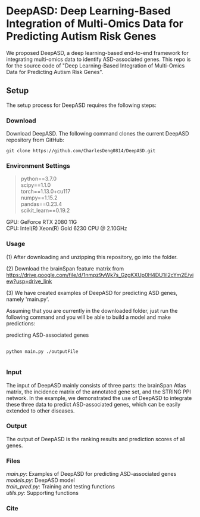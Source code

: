 # DeepASD: Deep Learning-Based Integration of Multi-Omics Data for Predicting Autism Risk Genes
We proposed DeepASD, a deep learning-based end-to-end framework for integrating multi-omics data to identify ASD-associated genes.
This repo is for the source code of "Deep Learning-Based Integration of Multi-Omics Data for Predicting Autism Risk Genes".

Setup
------------------------
The setup process for DeepASD requires the following steps:
### Download
Download DeepASD. The following command clones the current DeepASD repository from GitHub:

    git clone https://github.com/CharlesDeng0814/DeepASD.git
    
### Environment Settings
> python==3.7.0 \
> scipy==1.1.0 \
> torch==1.13.0+cu117 \
> numpy==1.15.2 \
> pandas==0.23.4 \
> scikit_learn==0.19.2

GPU: GeForce RTX 2080 11G \
CPU: Intel(R) Xeon(R) Gold 6230 CPU @ 2.10GHz

### Usage
(1) After downloading and unzipping this repository, go into the folder. 

(2) Download the brainSpan feature matrix from https://drive.google.com/file/d/1nmpz9yWk7s_GzgKXUp0H4DU1il2cYm2E/view?usp=drive_link

(3) We have created examples of DeepASD for predicting ASD genes, namely 'main.py'.

Assuming that you are currently in the downloaded folder, just run the following command and you will be able to build a model and make predictions:

predicting ASD-associated genes
```bash
 
python main.py ./outputFile
 
 ```
 ### Input
The input of DeepASD mainly consists of three parts: the brainSpan Atlas matrix, the incidence matrix of the annotated gene set, and the STRING PPI network. In the example, we demonstrated the use of DeepASD to integrate these three data to predict ASD-associated genes, which can be easily extended to other diseases.

 ### Output
The output of DeepASD is the ranking results and prediction scores of all genes.

### Files
*main.py*: Examples of DeepASD for predicting ASD-associated genes\
*models.py*: DeepASD model \
*train_pred.py*: Training and testing functions \
*utils.py*: Supporting functions

### Cite
```

```
